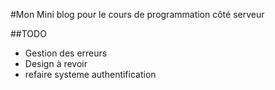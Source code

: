 #Mon Mini blog pour le cours de programmation côté serveur

##TODO
- Gestion des erreurs
- Design à revoir
- refaire systeme authentification
